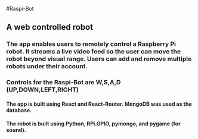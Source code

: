 #Raspi-Bot
## A web controlled robot

### The app enables users to remotely control a Raspberry Pi robot.  It streams a live video feed so the user can move the robot beyond visual range.  Users can add and remove multiple robots under their account.

### Controls for the Raspi-Bot are W,S,A,D (UP,DOWN,LEFT,RIGHT)

#### The app is built using React and React-Router. MongoDB was used as the database.
#### The robot is built using Python, RPi.GPIO, pymongo, and pygame (for sound).
